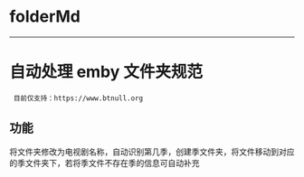 # folderMd
------------
# 自动处理 emby 文件夹规范
```angular2html
 目前仅支持：https://www.btnull.org
```
## 功能

将文件夹修改为电视剧名称，自动识别第几季，创建季文件夹，将文件移动到对应的季文件夹下，若将季文件不存在季的信息可自动补充

   
